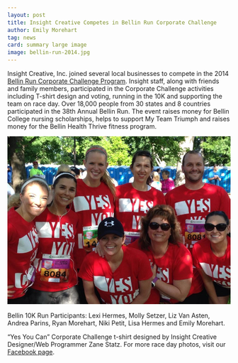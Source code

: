 ```yaml
---
layout: post
title: Insight Creative Competes in Bellin Run Corporate Challenge
author: Emily Morehart
tag: news
card: summary large image
image: bellin-run-2014.jpg
---
```


Insight Creative, Inc. joined several local businesses to compete in the 2014 [Bellin Run Corporate Challenge Program](http://bellinrun.com/programs/corporate-challenge). Insight staff, along with friends and family members, participated in the Corporate Challenge activities including T-shirt design and voting, running in the 10K and supporting the team on race day. Over 18,000 people from 30 states and 8 countries participated in the 38th Annual Bellin Run. The event raises money for Bellin College nursing scholarships, helps to support My Team Triumph and raises money for the Bellin Health Thrive fitness program.

![2014 Insight Creative Bellin Run](/img/bellin-run-2014.jpg)

Bellin 10K Run Participants: Lexi Hermes, Molly Setzer, Liz Van Asten, Andrea Parins, Ryan Morehart, Niki Petit, Lisa Hermes and Emily Morehart.

“Yes You Can” Corporate Challenge t-shirt designed by Insight Creative Designer/Web Programmer Zane Statz. For more race day photos, visit our [Facebook page](https://www.facebook.com/insightcreativeinc).
